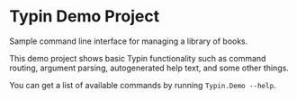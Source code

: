 ﻿# Typin Demo Project

Sample command line interface for managing a library of books.

This demo project shows basic Typin functionality such as command routing, argument parsing, autogenerated help text, and some other things.

You can get a list of available commands by running `Typin.Demo --help`.